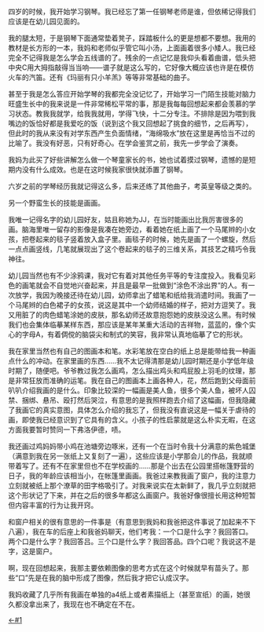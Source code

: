 四岁的时候，我开始学习钢琴。我已经忘了第一任钢琴老师是谁，但依稀记得我们应该是在幼儿园见面的。

我的腿太短，于是钢琴下面通常垫着凳子，踩踏板什么的更是想都不要想。我用的教材是长方形的一本，我妈和老师似乎管它叫小汤，上面画着很多小矮人。我已经完全不记得我是怎么学会五线谱的了。残余的一点记忆是我仰头看着曲谱，低头把中央C用大拇指敲得当当响——谱子就是这么写的，它好像大概应该也许是在模仿火车的汽笛。还有《玛丽有只小羊羔》等等非常基础的曲子。

甚至于我是怎么答应开始学琴的我都完全没记忆了，开始学习一门陌生技能对脑力旺盛生长中的我来说是一件非常稀松平常的事，那是我每每回想起来都会羡慕的学习状态。教我我就学，给我我就用，学得飞快，十二分专注。不排除是因为喂到我嘴边的饭恰好都是我爱吃的饭（说到这个我又回想起了挑食的细节，之后再写），但此时的我从来没有对学东西产生负面情绪，“海绵吸水”放在这里是再恰当不过的比喻了。我没有好恶，只有好奇心。在学会鉴赏之前，我先一步学会了演奏。

我妈为此买了好些讲解怎么做一个琴童家长的书，她也试着摸过钢琴，遗憾的是短期内没有什么成效。也是在这时候我家很快就添置了钢琴。

六岁之前的学琴经历我就记得这么多，后来还练了其他曲子，考英皇等级之类的。

另一个野蛮生长的技能是画画。

我唯一记得名字的幼儿园好友，姑且称她为JJ，在当时能画出比我厉害很多的画。脑海里唯一留存的影像是我凑在她旁边，看着她在纸上画了一个马尾辫的小女孩，把卷起来的毯子竖着放入盒子里。画毯子的时候，她先是画了一个螺旋，然后一点点画竖线，几笔就展现出了这个卷起来的毯子的三维关系，其技艺之精巧令我神往。

幼儿园当然也有不少涂鸦课，我对它有着对其他任务平等的专注度投入。我看见彩色的画笔就会不自觉地兴奋起来，并且是最早一批做到“涂色不涂出界”的人。有一次放学，我因为晚接还待在幼儿园，幼师拿出了蜡笔和纸给我消遣时间。我画了一个马尾辫的白色裙子的女孩，说这是其中一个幼师结婚的样子，把对方逗笑了。我又用脏了的肉色蜡笔涂她的皮肤，那名幼师还故意抱怨她的皮肤没这么黑。有时候我们也会集体临摹某样东西，那应该是某年某重大活动的吉祥物，蓝蓝的，像个实心的字母A，有着倜傥的脑袋尖和制式的笑容，我非常认真地临摹了它的形状。

我在家里当然也有自己的图画本和笔。水彩笔放在空白的纸上总是能带给我一种画点什么的冲动。在家里画的东西……我不太记得清那是幼儿园时期还是小学低年级时期了，随便吧。爷爷教过我怎么画鸡，怎么描出鸡头和鸡屁股上羽毛的纹理，那是非常狂放而准确的运笔。我在自己的图画本上画各种人，花，然后跑到父母面前叭叭介绍我画的是什么。印象比较深的一幅画是美人鱼，很多个美人鱼，被坏人囚禁、捆绑、悬吊、殴打然后哭泣，有意思的是我照样跑去介绍了这幅画，但我隐藏了我画它的真实意图，具体怎么介绍的我忘了，但我没有直说这是一幅关于虐待的画，即使我已经意识到了它具有的含义。小孩子的性启蒙就是这么朴实无暇，在这方面我要暂时赞同一下弗洛伊德，啧。

我还画过鸡妈妈带小鸡在池塘旁边啄米，还有一个在当时令我十分满意的紫色城堡（满意到我在另一张纸上又复刻了一遍），这些应该是小学那会儿的作品，我就顺带着写了。还有不在家里但也不在学校画的……那是个出去在公园里搭帐篷野营的日子，我的年龄应该相当小，在帐篷里画画。我爸过来教我画了窗户，我的注意力立刻就被纸上那个潦草的田字格吸引了。对我来说实在太新鲜了，我几乎立刻就把这个形状记了下来，并在之后的很多年都这么画窗户。我爸好像很擅长用这种短暂但内容丰富的行为让我开窍。

和窗户相关的很有意思的一件事是（有意思到我妈和我爸把这件事说了加起来不下八遍），我在车的后座上和我爸妈聊天，他们考我：一个口是什么字？我回答口。两个口是什么字？我回答吕。三个口是什么字？我回答品。四个口呢？我说这不是字，这是窗户。

啊，现在回想起来，我那主要依赖图像的思考方式在这个时候就早有苗头了。那些“口”先是在我的脑中形成了图像，然后我才把它认成汉字。

我妈收藏了几乎所有我画在单独的a4纸上或者素描纸上（甚至宣纸）的画，她很久都没拿出来了，我现在也不确定在不在。


[<-#1](https://carbonmeteor.github.io/post/%25231%2520-you-er-%E2%80%A6%E2%80%A6-yuan.html)